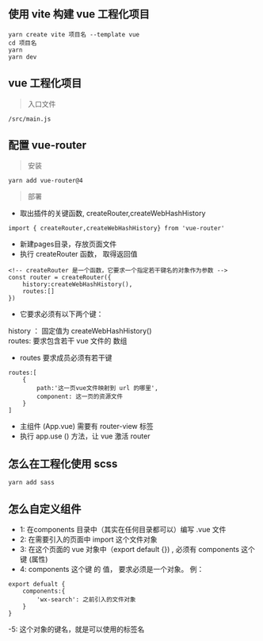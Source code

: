 ## 使用 vite 构建 vue 工程化项目

```
yarn create vite 项目名 --template vue
cd 项目名
yarn
yarn dev
```

## vue 工程化项目

> 入口文件

```
/src/main.js
```

## 配置 vue-router

> 安装

```
yarn add vue-router@4
```

> 部署

* 取出插件的关键函数, createRouter,createWebHashHistory

```
import { createRouter,createWebHashHistory} from 'vue-router'
```

* 新建pages目录，存放页面文件
* 执行 createRouter 函数， 取得返回值

```
<!-- createRouter 是一个函数，它要求一个指定若干键名的对象作为参数 -->
const router = createRouter({
    history:createWebHashHistory(),
    routes:[]
})
```

* 它要求必须有以下两个键：

history ： 固定值为 createWebHashHistory() \
routes: 要求包含若干 vue 文件的 数组

* routes 要求成员必须有若干键

```
routes:[
    {
        path:'这一页vue文件映射到 url 的哪里',
        component: 这一页的资源文件
    }
]
```

* 主组件 (App.vue) 需要有 router-view 标签
* 执行 app.use () 方法，让 vue 激活 router

## 怎么在工程化使用 scss
```
yarn add sass 
```


## 怎么自定义组件
- 1: 在components 目录中（其实在任何目录都可以）编写 .vue 文件
- 2: 在需要引入的页面中   import  这个文件对象
- 3: 在这个页面的 vue 对象中（export default {})  , 必须有 components 这个键 (属性)
- 4: components 这个键 的 值， 要求必须是一个对象。 例：

```
export defualt {
    components:{
        'wx-search': 之前引入的文件对象
    }
}
```

-5: 这个对象的键名，就是可以使用的标签名

